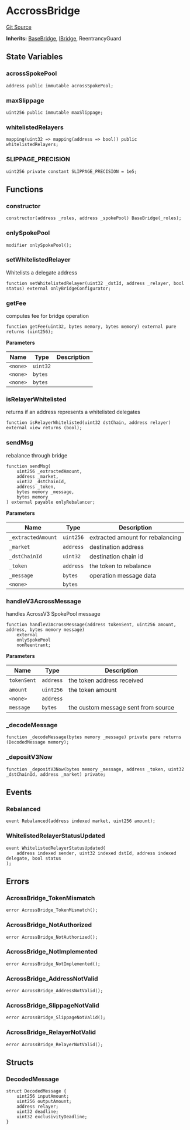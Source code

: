 # AccrossBridge
[Git Source](https://github.com/malda-protocol/malda-lending/blob/157d7bccdcadcb7388d89b00ec47106a82e67e78/src\rebalancer\bridges\AcrossBridge.sol)

**Inherits:**
[BaseBridge](/src\rebalancer\bridges\BaseBridge.sol\abstract.BaseBridge.md), [IBridge](/src\interfaces\IBridge.sol\interface.IBridge.md), ReentrancyGuard


## State Variables
### acrossSpokePool

```solidity
address public immutable acrossSpokePool;
```


### maxSlippage

```solidity
uint256 public immutable maxSlippage;
```


### whitelistedRelayers

```solidity
mapping(uint32 => mapping(address => bool)) public whitelistedRelayers;
```


### SLIPPAGE_PRECISION

```solidity
uint256 private constant SLIPPAGE_PRECISION = 1e5;
```


## Functions
### constructor


```solidity
constructor(address _roles, address _spokePool) BaseBridge(_roles);
```

### onlySpokePool


```solidity
modifier onlySpokePool();
```

### setWhitelistedRelayer

Whitelists a delegate address


```solidity
function setWhitelistedRelayer(uint32 _dstId, address _relayer, bool status) external onlyBridgeConfigurator;
```

### getFee

computes fee for bridge operation


```solidity
function getFee(uint32, bytes memory, bytes memory) external pure returns (uint256);
```
**Parameters**

|Name|Type|Description|
|----|----|-----------|
|`<none>`|`uint32`||
|`<none>`|`bytes`||
|`<none>`|`bytes`||


### isRelayerWhitelisted

returns if an address represents a whitelisted delegates


```solidity
function isRelayerWhitelisted(uint32 dstChain, address relayer) external view returns (bool);
```

### sendMsg

rebalance through bridge


```solidity
function sendMsg(
    uint256 _extractedAmount,
    address _market,
    uint32 _dstChainId,
    address _token,
    bytes memory _message,
    bytes memory
) external payable onlyRebalancer;
```
**Parameters**

|Name|Type|Description|
|----|----|-----------|
|`_extractedAmount`|`uint256`|extracted amount for rebalancing|
|`_market`|`address`|destination address|
|`_dstChainId`|`uint32`|destination chain id|
|`_token`|`address`|the token to rebalance|
|`_message`|`bytes`|operation message data|
|`<none>`|`bytes`||


### handleV3AcrossMessage

handles AcrossV3 SpokePool message


```solidity
function handleV3AcrossMessage(address tokenSent, uint256 amount, address, bytes memory message)
    external
    onlySpokePool
    nonReentrant;
```
**Parameters**

|Name|Type|Description|
|----|----|-----------|
|`tokenSent`|`address`|the token address received|
|`amount`|`uint256`|the token amount|
|`<none>`|`address`||
|`message`|`bytes`|the custom message sent from source|


### _decodeMessage


```solidity
function _decodeMessage(bytes memory _message) private pure returns (DecodedMessage memory);
```

### _depositV3Now


```solidity
function _depositV3Now(bytes memory _message, address _token, uint32 _dstChainId, address _market) private;
```

## Events
### Rebalanced

```solidity
event Rebalanced(address indexed market, uint256 amount);
```

### WhitelistedRelayerStatusUpdated

```solidity
event WhitelistedRelayerStatusUpdated(
    address indexed sender, uint32 indexed dstId, address indexed delegate, bool status
);
```

## Errors
### AcrossBridge_TokenMismatch

```solidity
error AcrossBridge_TokenMismatch();
```

### AcrossBridge_NotAuthorized

```solidity
error AcrossBridge_NotAuthorized();
```

### AcrossBridge_NotImplemented

```solidity
error AcrossBridge_NotImplemented();
```

### AcrossBridge_AddressNotValid

```solidity
error AcrossBridge_AddressNotValid();
```

### AcrossBridge_SlippageNotValid

```solidity
error AcrossBridge_SlippageNotValid();
```

### AcrossBridge_RelayerNotValid

```solidity
error AcrossBridge_RelayerNotValid();
```

## Structs
### DecodedMessage

```solidity
struct DecodedMessage {
    uint256 inputAmount;
    uint256 outputAmount;
    address relayer;
    uint32 deadline;
    uint32 exclusivityDeadline;
}
```

